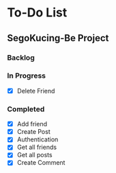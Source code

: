 # To-Do List

## SegoKucing-Be Project

### Backlog


### In Progress

- [x] Delete Friend

### Completed

- [x] Add friend
- [x] Create Post
- [x] Authentication
- [x] Get all friends
- [x] Get all posts
- [x] Create Comment
